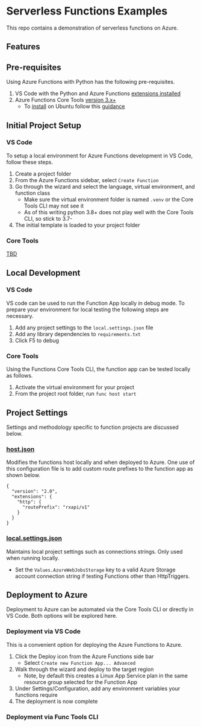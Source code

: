 # Serverless Functions Examples
This repo contains a demonstration of serverless functions on Azure.

## Features

## Pre-requisites
Using Azure Functions with Python has the following pre-requisites.

1. VS Code with the Python and Azure Functions [extensions installed](https://docs.microsoft.com/en-us/azure/azure-functions/functions-develop-vs-code?tabs=csharp#install-the-azure-functions-extension)
2. Azure Functions Core Tools [version 3.x+](https://docs.microsoft.com/en-us/azure/azure-functions/functions-run-local?tabs=linux%2Ccsharp%2Cbash)
    - To [install](https://docs.microsoft.com/en-us/azure/azure-functions/functions-run-local?tabs=linux%2Ccsharp%2Cbash#v2) 
    on Ubuntu follow this 
    [guidance](https://www.npmjs.com/package/azure-functions-core-tools)

## Initial Project Setup
### VS Code
To setup a local environment for Azure Functions development in VS Code,
follow these steps.

1. Create a project folder
2. From the Azure Functions sidebar, select `Create Function`
3. Go through the wizard and select the language, virtual environment,
and function class
    - Make sure the virtual environment folder is named `.venv` or the 
    Core Tools CLI may not see it
    - As of this writing python 3.8+ does not play well with the Core 
    Tools CLI, so stick to 3.7-
4. The initial template is loaded to your project folder

### Core Tools
[TBD](https://docs.microsoft.com/en-us/azure/azure-functions/functions-run-local?tabs=linux%2Ccsharp%2Cbash#v2)

## Local Development
 
### VS Code
VS code can be used to run the Function App locally in debug mode. To 
prepare your environment for local testing the following steps are 
necessary.

1. Add any project settings to the `local.settings.json` file
2. Add any library dependencies to `requirements.txt`
3. Click F5 to debug

### Core Tools
Using the Functions Core Tools CLI, the function app can be tested
locally as follows.

1. Activate the virtual environment for your project
2. From the project root folder, run `func host start`

## Project Settings
Settings and methodology specific to function projects are discussed
below.

### [host.json](https://docs.microsoft.com/en-us/azure/azure-functions/functions-host-json)
Modifies the functions host locally and when deployed to Azure. One use
of this configuration file is to add custom route prefixes to the 
function app as shown below.

```
{
  "version": "2.0",
  "extensions": {
    "http": {
      "routePrefix": "rxapi/v1"
    }
  }
}
```
### [local.settings.json](https://docs.microsoft.com/en-us/azure/azure-functions/functions-develop-vs-code?tabs=csharp#local-settings-file)
Maintains local project settings such as connections strings. Only used 
when running locally.

- Set the `Values.AzureWebJobsStorage` key to a valid Azure Storage account 
connection string if testing Functions other than HttpTriggers.

## Deployment to Azure
Deployment to Azure can be automated via the Core Tools CLI or directly
in VS Code. Both options will be explored here.

### Deployment via VS Code
This is a convenient option for deploying the Azure Functions to Azure.

1. Click the Deploy icon from the Azure Functions side bar
    - Select `Create new Function App... Advanced`
2. Walk through the wizard and deploy to the target region
    - Note, by default this creates a Linux App Service plan in the same
    resource group selected for the Function App
3. Under Settings/Configuration, add any environment variables your
functions require
4. The deployment is now complete

### Deployment via Func Tools CLI
